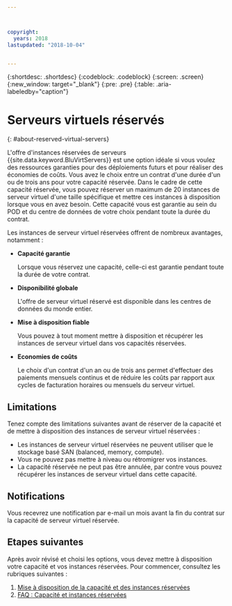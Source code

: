 ```yaml
---



copyright:
  years: 2018
lastupdated: "2018-10-04"


---
```


{:shortdesc: .shortdesc}
{:codeblock: .codeblock}
{:screen: .screen}
{:new_window: target="_blank"}
{:pre: .pre}
{:table: .aria-labeledby="caption"}

# Serveurs virtuels réservés
{: #about-reserved-virtual-servers}

L'offre d'instances réservées de serveurs {{site.data.keyword.BluVirtServers}} est une option idéale si vous voulez des ressources garanties pour des déploiements futurs et pour réaliser des économies de coûts. Vous avez le choix entre un contrat d'une durée d'un ou de trois ans pour votre capacité réservée. Dans le cadre de cette capacité réservée, vous pouvez réserver un maximum de 20 instances de serveur virtuel d'une taille spécifique et mettre ces instances à disposition lorsque vous en avez besoin. Cette capacité vous est garantie au sein du POD et du centre de données de votre choix pendant toute la durée du contrat.

Les instances de serveur virtuel réservées offrent de nombreux avantages, notamment :

* **Capacité garantie**

    Lorsque vous réservez une capacité, celle-ci est garantie pendant toute la durée de votre contrat. 
    
* **Disponibilité globale**
    
    L'offre de serveur virtuel réservé est disponible dans les centres de données du monde entier. 

* **Mise à disposition fiable**
   
   Vous pouvez à tout moment mettre à disposition et récupérer les instances de serveur virtuel dans vos capacités réservées.

* **Economies de coûts**
    
    Le choix d'un contrat d'un an ou de trois ans permet d'effectuer des paiements mensuels continus et de réduire les coûts par rapport aux cycles de facturation horaires ou mensuels du serveur virtuel.

## Limitations 

Tenez compte des limitations suivantes avant de réserver de la capacité et de mettre à disposition des instances de serveur virtuel réservées :
  
  * Les instances de serveur virtuel réservées ne peuvent utiliser que le stockage basé SAN (balanced, memory, compute).
  * Vous ne pouvez pas mettre à niveau ou rétromigrer vos instances.
  * La capacité réservée ne peut pas être annulée, par contre vous pouvez récupérer les instances de serveur virtuel dans cette capacité.
    
## Notifications

Vous recevrez une notification par e-mail un mois avant la fin du contrat sur la capacité de serveur virtuel réservée.

## Etapes suivantes

Après avoir révisé et choisi les options, vous devez mettre à disposition votre capacité et vos instances réservées. Pour commencer, consultez les rubriques suivantes :

   1. [Mise à disposition de la capacité et des instances réservées](../vsi/vsi_provision_reserved.html)
   2. [FAQ : Capacité et instances réservées](../vsi/vsi_faqs_reserved.html)
